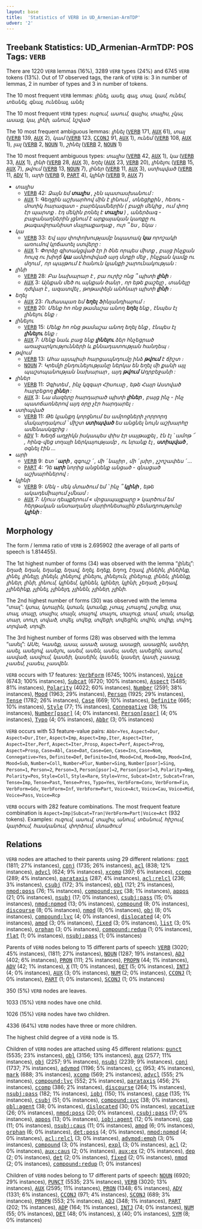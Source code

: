 ```yaml
---
layout: base
title:  'Statistics of VERB in UD_Armenian-ArmTDP'
udver: '2'
---
```


## Treebank Statistics: UD_Armenian-ArmTDP: POS Tags: `VERB`

There are 1220 `VERB` lemmas (16%), 3289 `VERB` types (24%) and 6745 `VERB` tokens (13%).
Out of 17 observed tags, the rank of `VERB` is: 3 in number of lemmas, 2 in number of types and 3 in number of tokens.

The 10 most frequent `VERB` lemmas: <em>լինել, ասել, գալ, տալ, կամ, ունեմ, տեսնել, գնալ, ունենալ, անել</em>

The 10 most frequent `VERB` types:  <em>ուզում, ասում, գալիս, տալիս, չկա, ասաց, կա, լինի, անում, նշված</em>

The 10 most frequent ambiguous lemmas: <em>լինել</em> (<tt><a href="hy_armtdp-pos-VERB.html">VERB</a></tt> 171, <tt><a href="hy_armtdp-pos-AUX.html">AUX</a></tt> 61), <em>տալ</em> (<tt><a href="hy_armtdp-pos-VERB.html">VERB</a></tt> 139, <tt><a href="hy_armtdp-pos-AUX.html">AUX</a></tt> 2), <em>կամ</em> (<tt><a href="hy_armtdp-pos-VERB.html">VERB</a></tt> 123, <tt><a href="hy_armtdp-pos-CCONJ.html">CCONJ</a></tt> 91, <tt><a href="hy_armtdp-pos-AUX.html">AUX</a></tt> 1), <em>ունեմ</em> (<tt><a href="hy_armtdp-pos-VERB.html">VERB</a></tt> 108, <tt><a href="hy_armtdp-pos-AUX.html">AUX</a></tt> 1), <em>լալ</em> (<tt><a href="hy_armtdp-pos-VERB.html">VERB</a></tt> 2, <tt><a href="hy_armtdp-pos-NOUN.html">NOUN</a></tt> 1), <em>շինել</em> (<tt><a href="hy_armtdp-pos-VERB.html">VERB</a></tt> 2, <tt><a href="hy_armtdp-pos-NOUN.html">NOUN</a></tt> 1)

The 10 most frequent ambiguous types:  <em>տալիս</em> (<tt><a href="hy_armtdp-pos-VERB.html">VERB</a></tt> 42, <tt><a href="hy_armtdp-pos-AUX.html">AUX</a></tt> 1), <em>կա</em> (<tt><a href="hy_armtdp-pos-VERB.html">VERB</a></tt> 33, <tt><a href="hy_armtdp-pos-AUX.html">AUX</a></tt> 1), <em>լինի</em> (<tt><a href="hy_armtdp-pos-VERB.html">VERB</a></tt> 28, <tt><a href="hy_armtdp-pos-AUX.html">AUX</a></tt> 3), <em>եղել</em> (<tt><a href="hy_armtdp-pos-AUX.html">AUX</a></tt> 23, <tt><a href="hy_armtdp-pos-VERB.html">VERB</a></tt> 20), <em>լինելու</em> (<tt><a href="hy_armtdp-pos-VERB.html">VERB</a></tt> 15, <tt><a href="hy_armtdp-pos-AUX.html">AUX</a></tt> 7), <em>թվում</em> (<tt><a href="hy_armtdp-pos-VERB.html">VERB</a></tt> 13, <tt><a href="hy_armtdp-pos-NOUN.html">NOUN</a></tt> 7), <em>լիներ</em> (<tt><a href="hy_armtdp-pos-VERB.html">VERB</a></tt> 11, <tt><a href="hy_armtdp-pos-AUX.html">AUX</a></tt> 3), <em>ստիպված</em> (<tt><a href="hy_armtdp-pos-VERB.html">VERB</a></tt> 11, <tt><a href="hy_armtdp-pos-ADV.html">ADV</a></tt> 1), <em>արի</em> (<tt><a href="hy_armtdp-pos-VERB.html">VERB</a></tt> 9, <tt><a href="hy_armtdp-pos-PART.html">PART</a></tt> 4), <em>կլինի</em> (<tt><a href="hy_armtdp-pos-VERB.html">VERB</a></tt> 9, <tt><a href="hy_armtdp-pos-AUX.html">AUX</a></tt> 7)


* <em>տալիս</em>
  * <tt><a href="hy_armtdp-pos-VERB.html">VERB</a></tt> 42: <em>Ձայն եմ <b>տալիս</b> , չեն պատասխանում :</em>
  * <tt><a href="hy_armtdp-pos-AUX.html">AUX</a></tt> 1: <em>Գեղցին աշխարհով մին է լինում , տնեցիքին , հեռու - մոտիկ հարազատ - բարեկամներին ( բացի մեկից , ում փող էր պարտք . էդ մեկին բռնել է <b>տալիս</b> ) , աներձագ - բաջանաղներին լցնում է արքայական կառքը ու թագավորանիստ մայրաքաղաք , ուր ՞ ես , եկա ։</em>
* <em>կա</em>
  * <tt><a href="hy_armtdp-pos-VERB.html">VERB</a></tt> 33: <em>Եվ այս փոփոխությամբ նպատակ <b>կա</b> որոշակի առումով կրճատել ստվերը :</em>
  * <tt><a href="hy_armtdp-pos-AUX.html">AUX</a></tt> 1: <em>Փորձը գիտակցված էր ի ծնե որպես միտք , բայց ինչքան հույզ ու խիղճ <b>կա</b> ամփոփված այդ մտքի մեջ , ինչքան կամք ու մղում , որ պայթում է հանուն կյանքի շարունակության :</em>
* <em>լինի</em>
  * <tt><a href="hy_armtdp-pos-VERB.html">VERB</a></tt> 28: <em>Բա նախարար է , բա ուրիշ ոնց ՞ պիտի <b>լինի</b> ։</em>
  * <tt><a href="hy_armtdp-pos-AUX.html">AUX</a></tt> 3: <em>Այնքան մեծ ու այնքան ծանր , որ եթե քաշելը , տանելը դժվար է , ազատվել , թոթափելն անհնար պիտի <b>լինի</b> ։</em>
* <em>եղել</em>
  * <tt><a href="hy_armtdp-pos-AUX.html">AUX</a></tt> 23: <em>Ուժասպառ եմ <b>եղել</b> Ֆինլանդիայում ։</em>
  * <tt><a href="hy_armtdp-pos-VERB.html">VERB</a></tt> 20: <em>Մենք հո ոնց թամաշա անող <b>եղել</b> ենք , էնպես էլ լինելու ենք ։</em>
* <em>լինելու</em>
  * <tt><a href="hy_armtdp-pos-VERB.html">VERB</a></tt> 15: <em>Մենք հո ոնց թամաշա անող եղել ենք , էնպես էլ <b>լինելու</b> ենք ։</em>
  * <tt><a href="hy_armtdp-pos-AUX.html">AUX</a></tt> 7: <em>Մենք նաև բաց ենք <b>լինելու</b> ձեր հնչեցրած առաջարկությունների և քննադատության հանդեպ ։</em>
* <em>թվում</em>
  * <tt><a href="hy_armtdp-pos-VERB.html">VERB</a></tt> 13: <em>Ահա այսպիսի հարցապնդումը ինձ <b>թվում</b> է ճիշտ ։</em>
  * <tt><a href="hy_armtdp-pos-NOUN.html">NOUN</a></tt> 7: <em>Կրեմլի ընդունելությանը ներկա են եղել մի քանի այլ պաշտպանության նախարար , այդ <b>թվում</b> Ադրբեջանի :</em>
* <em>լիներ</em>
  * <tt><a href="hy_armtdp-pos-VERB.html">VERB</a></tt> 11: <em>Չգիտեմ , ինչ կզգար Հիսուսը , եթե Հայր Աստված հարբեցող <b>լիներ</b> :</em>
  * <tt><a href="hy_armtdp-pos-AUX.html">AUX</a></tt> 3: <em>Նա մազերը հարդարած պիտի <b>լիներ</b> , բայց ինչ - ինչ պատճառներով այդ օրը չէր հարդարել ։</em>
* <em>ստիպված</em>
  * <tt><a href="hy_armtdp-pos-VERB.html">VERB</a></tt> 11: <em>Թե կյանքդ կորցնում ես ամրոցների չորրորդ մակարդակում ՝ միշտ <b>ստիպված</b> ես անցնել նույն աշխարհը ամենասկզբից ։</em>
  * <tt><a href="hy_armtdp-pos-ADV.html">ADV</a></tt> 1: <em>Խեղճ աղջիկն իսկապես փիս էր սայթաքել , էն էլ ՝ ամոթ ՜ , հինգ-վեց տղայի ներկայությամբ , ու նրանք էլ , <b>ստիպված</b> , օգնել էին ...</em>
* <em>արի</em>
  * <tt><a href="hy_armtdp-pos-VERB.html">VERB</a></tt> 9: <em>Ետ ՛ <b>արի</b> , զգույշ ՛ , մի ՛ նայիր , մի ՛ լսիր , չշոշափես ՛ ...</em>
  * <tt><a href="hy_armtdp-pos-PART.html">PART</a></tt> 4: <em>Դե <b>արի</b> նորից անցնենք անցած - գնացած աշխարհներով ։</em>
* <em>կլինի</em>
  * <tt><a href="hy_armtdp-pos-VERB.html">VERB</a></tt> 9: <em>Մեկ - մեկ մտածում եմ ՝ ինչ ՞ <b>կլինի</b> , եթե ակադեմիայում չմնամ ։</em>
  * <tt><a href="hy_armtdp-pos-AUX.html">AUX</a></tt> 7: <em>Մյուս դեպքերում « մրցապայքարը » կարծում եմ հերթական անտաղանդ մարիոնետային բեմադրությունը <b>կլինի</b> :</em>

## Morphology

The form / lemma ratio of `VERB` is 2.695902 (the average of all parts of speech is 1.814455).

The 1st highest number of forms (34) was observed with the lemma “լինել”: <em>եղած, եղան, եղանք, եղավ, եղել, եղեք, եղող, էղավ, լինեին, լինեինք, լինել, լինելը, լինելն, լինելով, լինելու, լինելուն, լինելուց, լինեն, լինենք, լիներ, լինի, լինում, կլինեմ, կլինեն, կլիներ, կլինի, չեղած, չեղավ, չլինեինք, չլինել, չլինելդ, չլինեն, չլիներ, չլինի</em>.

The 2nd highest number of forms (30) was observed with the lemma “տալ”: <em>կտա, կտային, կտան, կտանք, չտալ, չտալով, չտվեց, տա, տալ, տալը, տալիս, տալն, տալով, տալու, տալուց, տամ, տան, տանք, տար, տուր, տված, տվել, տվեց, տվեցի, տվեցին, տվին, տվիք, տվող, տրված, տրվի</em>.

The 3rd highest number of forms (28) was observed with the lemma “ասել”: <em>ԱՍԵ, Կասեք, ասա, ասած, ասաց, ասացի, ասացին, ասեիր, ասել, ասելով, ասելու, ասեմ, ասեն, ասես, ասեր, ասեցին, ասում, ասված, ասվում, կասեի, կասեին, կասեն, կասեր, կասի, չասաց, չասեմ, չասես, չասվեն</em>.

`VERB` occurs with 17 features: <tt><a href="hy_armtdp-feat-VerbForm.html">VerbForm</a></tt> (6745; 100% instances), <tt><a href="hy_armtdp-feat-Voice.html">Voice</a></tt> (6743; 100% instances), <tt><a href="hy_armtdp-feat-Subcat.html">Subcat</a></tt> (6720; 100% instances), <tt><a href="hy_armtdp-feat-Aspect.html">Aspect</a></tt> (5485; 81% instances), <tt><a href="hy_armtdp-feat-Polarity.html">Polarity</a></tt> (4022; 60% instances), <tt><a href="hy_armtdp-feat-Number.html">Number</a></tt> (2591; 38% instances), <tt><a href="hy_armtdp-feat-Mood.html">Mood</a></tt> (1963; 29% instances), <tt><a href="hy_armtdp-feat-Person.html">Person</a></tt> (1925; 29% instances), <tt><a href="hy_armtdp-feat-Tense.html">Tense</a></tt> (1782; 26% instances), <tt><a href="hy_armtdp-feat-Case.html">Case</a></tt> (669; 10% instances), <tt><a href="hy_armtdp-feat-Definite.html">Definite</a></tt> (665; 10% instances), <tt><a href="hy_armtdp-feat-Style.html">Style</a></tt> (77; 1% instances), <tt><a href="hy_armtdp-feat-Connegative.html">Connegative</a></tt> (38; 1% instances), <tt><a href="hy_armtdp-feat-Number-psor.html">Number[psor]</a></tt> (4; 0% instances), <tt><a href="hy_armtdp-feat-Person-psor.html">Person[psor]</a></tt> (4; 0% instances), <tt><a href="hy_armtdp-feat-Typo.html">Typo</a></tt> (4; 0% instances), <tt><a href="hy_armtdp-feat-Abbr.html">Abbr</a></tt> (3; 0% instances)

`VERB` occurs with 53 feature-value pairs: `Abbr=Yes`, `Aspect=Dur`, `Aspect=Dur,Iter`, `Aspect=Imp`, `Aspect=Imp,Iter`, `Aspect=Iter`, `Aspect=Iter,Perf`, `Aspect=Iter,Prosp`, `Aspect=Perf`, `Aspect=Prog`, `Aspect=Prosp`, `Case=Abl`, `Case=Dat`, `Case=Gen`, `Case=Ins`, `Case=Nom`, `Connegative=Yes`, `Definite=Def`, `Definite=Ind`, `Mood=Cnd`, `Mood=Imp`, `Mood=Ind`, `Mood=Sub`, `Number=Coll`, `Number=Plur`, `Number=Sing`, `Number[psor]=Sing`, `Person=1`, `Person=2`, `Person=3`, `Person[psor]=2`, `Person[psor]=3`, `Polarity=Neg`, `Polarity=Pos`, `Style=Coll`, `Style=Rare`, `Style=Vrnc`, `Subcat=Intr`, `Subcat=Tran`, `Tense=Imp`, `Tense=Past`, `Tense=Pres`, `Typo=Yes`, `VerbForm=Conv`, `VerbForm=Fin`, `VerbForm=Gdv`, `VerbForm=Inf`, `VerbForm=Part`, `Voice=Act`, `Voice=Cau`, `Voice=Mid`, `Voice=Pass`, `Voice=Rcp`

`VERB` occurs with 282 feature combinations.
The most frequent feature combination is `Aspect=Imp|Subcat=Tran|VerbForm=Part|Voice=Act` (932 tokens).
Examples: <em>ուզում, ասում, տալիս, անում, տեսնում, հիշում, կարծում, հասկանում, փորձում, մտածում</em>


## Relations

`VERB` nodes are attached to their parents using 29 different relations: <tt><a href="hy_armtdp-dep-root.html">root</a></tt> (1811; 27% instances), <tt><a href="hy_armtdp-dep-conj.html">conj</a></tt> (1735; 26% instances), <tt><a href="hy_armtdp-dep-acl.html">acl</a></tt> (838; 12% instances), <tt><a href="hy_armtdp-dep-advcl.html">advcl</a></tt> (624; 9% instances), <tt><a href="hy_armtdp-dep-xcomp.html">xcomp</a></tt> (397; 6% instances), <tt><a href="hy_armtdp-dep-ccomp.html">ccomp</a></tt> (289; 4% instances), <tt><a href="hy_armtdp-dep-parataxis.html">parataxis</a></tt> (287; 4% instances), <tt><a href="hy_armtdp-dep-acl-relcl.html">acl:relcl</a></tt> (236; 3% instances), <tt><a href="hy_armtdp-dep-csubj.html">csubj</a></tt> (172; 3% instances), <tt><a href="hy_armtdp-dep-obl.html">obl</a></tt> (121; 2% instances), <tt><a href="hy_armtdp-dep-nmod-poss.html">nmod:poss</a></tt> (76; 1% instances), <tt><a href="hy_armtdp-dep-compound-svc.html">compound:svc</a></tt> (38; 1% instances), <tt><a href="hy_armtdp-dep-appos.html">appos</a></tt> (21; 0% instances), <tt><a href="hy_armtdp-dep-nsubj.html">nsubj</a></tt> (17; 0% instances), <tt><a href="hy_armtdp-dep-csubj-pass.html">csubj:pass</a></tt> (15; 0% instances), <tt><a href="hy_armtdp-dep-nmod-npmod.html">nmod:npmod</a></tt> (13; 0% instances), <tt><a href="hy_armtdp-dep-compound.html">compound</a></tt> (8; 0% instances), <tt><a href="hy_armtdp-dep-discourse.html">discourse</a></tt> (8; 0% instances), <tt><a href="hy_armtdp-dep-nmod.html">nmod</a></tt> (8; 0% instances), <tt><a href="hy_armtdp-dep-obj.html">obj</a></tt> (8; 0% instances), <tt><a href="hy_armtdp-dep-compound-lvc.html">compound:lvc</a></tt> (4; 0% instances), <tt><a href="hy_armtdp-dep-dislocated.html">dislocated</a></tt> (4; 0% instances), <tt><a href="hy_armtdp-dep-amod.html">amod</a></tt> (3; 0% instances), <tt><a href="hy_armtdp-dep-fixed.html">fixed</a></tt> (3; 0% instances), <tt><a href="hy_armtdp-dep-list.html">list</a></tt> (3; 0% instances), <tt><a href="hy_armtdp-dep-orphan.html">orphan</a></tt> (3; 0% instances), <tt><a href="hy_armtdp-dep-compound-redup.html">compound:redup</a></tt> (1; 0% instances), <tt><a href="hy_armtdp-dep-flat.html">flat</a></tt> (1; 0% instances), <tt><a href="hy_armtdp-dep-nsubj-pass.html">nsubj:pass</a></tt> (1; 0% instances)

Parents of `VERB` nodes belong to 15 different parts of speech: <tt><a href="hy_armtdp-pos-VERB.html">VERB</a></tt> (3020; 45% instances),  (1811; 27% instances), <tt><a href="hy_armtdp-pos-NOUN.html">NOUN</a></tt> (1287; 19% instances), <tt><a href="hy_armtdp-pos-ADJ.html">ADJ</a></tt> (402; 6% instances), <tt><a href="hy_armtdp-pos-PRON.html">PRON</a></tt> (111; 2% instances), <tt><a href="hy_armtdp-pos-PROPN.html">PROPN</a></tt> (44; 1% instances), <tt><a href="hy_armtdp-pos-ADV.html">ADV</a></tt> (42; 1% instances), <tt><a href="hy_armtdp-pos-X.html">X</a></tt> (11; 0% instances), <tt><a href="hy_armtdp-pos-DET.html">DET</a></tt> (5; 0% instances), <tt><a href="hy_armtdp-pos-INTJ.html">INTJ</a></tt> (4; 0% instances), <tt><a href="hy_armtdp-pos-AUX.html">AUX</a></tt> (3; 0% instances), <tt><a href="hy_armtdp-pos-NUM.html">NUM</a></tt> (2; 0% instances), <tt><a href="hy_armtdp-pos-CCONJ.html">CCONJ</a></tt> (1; 0% instances), <tt><a href="hy_armtdp-pos-PART.html">PART</a></tt> (1; 0% instances), <tt><a href="hy_armtdp-pos-SCONJ.html">SCONJ</a></tt> (1; 0% instances)

350 (5%) `VERB` nodes are leaves.

1033 (15%) `VERB` nodes have one child.

1026 (15%) `VERB` nodes have two children.

4336 (64%) `VERB` nodes have three or more children.

The highest child degree of a `VERB` node is 15.

Children of `VERB` nodes are attached using 45 different relations: <tt><a href="hy_armtdp-dep-punct.html">punct</a></tt> (5535; 23% instances), <tt><a href="hy_armtdp-dep-obl.html">obl</a></tt> (3156; 13% instances), <tt><a href="hy_armtdp-dep-aux.html">aux</a></tt> (2577; 11% instances), <tt><a href="hy_armtdp-dep-obj.html">obj</a></tt> (2257; 9% instances), <tt><a href="hy_armtdp-dep-nsubj.html">nsubj</a></tt> (2239; 9% instances), <tt><a href="hy_armtdp-dep-conj.html">conj</a></tt> (1737; 7% instances), <tt><a href="hy_armtdp-dep-advmod.html">advmod</a></tt> (1196; 5% instances), <tt><a href="hy_armtdp-dep-cc.html">cc</a></tt> (953; 4% instances), <tt><a href="hy_armtdp-dep-mark.html">mark</a></tt> (688; 3% instances), <tt><a href="hy_armtdp-dep-xcomp.html">xcomp</a></tt> (569; 2% instances), <tt><a href="hy_armtdp-dep-advcl.html">advcl</a></tt> (555; 2% instances), <tt><a href="hy_armtdp-dep-compound-lvc.html">compound:lvc</a></tt> (552; 2% instances), <tt><a href="hy_armtdp-dep-parataxis.html">parataxis</a></tt> (456; 2% instances), <tt><a href="hy_armtdp-dep-ccomp.html">ccomp</a></tt> (386; 2% instances), <tt><a href="hy_armtdp-dep-discourse.html">discourse</a></tt> (264; 1% instances), <tt><a href="hy_armtdp-dep-nsubj-pass.html">nsubj:pass</a></tt> (182; 1% instances), <tt><a href="hy_armtdp-dep-iobj.html">iobj</a></tt> (150; 1% instances), <tt><a href="hy_armtdp-dep-case.html">case</a></tt> (135; 1% instances), <tt><a href="hy_armtdp-dep-csubj.html">csubj</a></tt> (51; 0% instances), <tt><a href="hy_armtdp-dep-compound-svc.html">compound:svc</a></tt> (38; 0% instances), <tt><a href="hy_armtdp-dep-obl-agent.html">obl:agent</a></tt> (38; 0% instances), <tt><a href="hy_armtdp-dep-dislocated.html">dislocated</a></tt> (30; 0% instances), <tt><a href="hy_armtdp-dep-vocative.html">vocative</a></tt> (26; 0% instances), <tt><a href="hy_armtdp-dep-nmod-poss.html">nmod:poss</a></tt> (20; 0% instances), <tt><a href="hy_armtdp-dep-csubj-pass.html">csubj:pass</a></tt> (17; 0% instances), <tt><a href="hy_armtdp-dep-appos.html">appos</a></tt> (13; 0% instances), <tt><a href="hy_armtdp-dep-iobj-agent.html">iobj:agent</a></tt> (12; 0% instances), <tt><a href="hy_armtdp-dep-cop.html">cop</a></tt> (11; 0% instances), <tt><a href="hy_armtdp-dep-nsubj-caus.html">nsubj:caus</a></tt> (11; 0% instances), <tt><a href="hy_armtdp-dep-amod.html">amod</a></tt> (6; 0% instances), <tt><a href="hy_armtdp-dep-orphan.html">orphan</a></tt> (6; 0% instances), <tt><a href="hy_armtdp-dep-det-poss.html">det:poss</a></tt> (4; 0% instances), <tt><a href="hy_armtdp-dep-nmod-npmod.html">nmod:npmod</a></tt> (4; 0% instances), <tt><a href="hy_armtdp-dep-acl-relcl.html">acl:relcl</a></tt> (3; 0% instances), <tt><a href="hy_armtdp-dep-advmod-emph.html">advmod:emph</a></tt> (3; 0% instances), <tt><a href="hy_armtdp-dep-compound.html">compound</a></tt> (3; 0% instances), <tt><a href="hy_armtdp-dep-expl.html">expl</a></tt> (3; 0% instances), <tt><a href="hy_armtdp-dep-acl.html">acl</a></tt> (2; 0% instances), <tt><a href="hy_armtdp-dep-aux-caus.html">aux:caus</a></tt> (2; 0% instances), <tt><a href="hy_armtdp-dep-aux-ex.html">aux:ex</a></tt> (2; 0% instances), <tt><a href="hy_armtdp-dep-dep.html">dep</a></tt> (2; 0% instances), <tt><a href="hy_armtdp-dep-det.html">det</a></tt> (2; 0% instances), <tt><a href="hy_armtdp-dep-fixed.html">fixed</a></tt> (2; 0% instances), <tt><a href="hy_armtdp-dep-nmod.html">nmod</a></tt> (2; 0% instances), <tt><a href="hy_armtdp-dep-compound-redup.html">compound:redup</a></tt> (1; 0% instances)

Children of `VERB` nodes belong to 17 different parts of speech: <tt><a href="hy_armtdp-pos-NOUN.html">NOUN</a></tt> (6920; 29% instances), <tt><a href="hy_armtdp-pos-PUNCT.html">PUNCT</a></tt> (5535; 23% instances), <tt><a href="hy_armtdp-pos-VERB.html">VERB</a></tt> (3020; 13% instances), <tt><a href="hy_armtdp-pos-AUX.html">AUX</a></tt> (2595; 11% instances), <tt><a href="hy_armtdp-pos-PRON.html">PRON</a></tt> (1348; 6% instances), <tt><a href="hy_armtdp-pos-ADV.html">ADV</a></tt> (1331; 6% instances), <tt><a href="hy_armtdp-pos-CCONJ.html">CCONJ</a></tt> (971; 4% instances), <tt><a href="hy_armtdp-pos-SCONJ.html">SCONJ</a></tt> (689; 3% instances), <tt><a href="hy_armtdp-pos-PROPN.html">PROPN</a></tt> (553; 2% instances), <tt><a href="hy_armtdp-pos-ADJ.html">ADJ</a></tt> (348; 1% instances), <tt><a href="hy_armtdp-pos-PART.html">PART</a></tt> (202; 1% instances), <tt><a href="hy_armtdp-pos-ADP.html">ADP</a></tt> (164; 1% instances), <tt><a href="hy_armtdp-pos-INTJ.html">INTJ</a></tt> (74; 0% instances), <tt><a href="hy_armtdp-pos-NUM.html">NUM</a></tt> (55; 0% instances), <tt><a href="hy_armtdp-pos-DET.html">DET</a></tt> (48; 0% instances), <tt><a href="hy_armtdp-pos-X.html">X</a></tt> (40; 0% instances), <tt><a href="hy_armtdp-pos-SYM.html">SYM</a></tt> (8; 0% instances)

